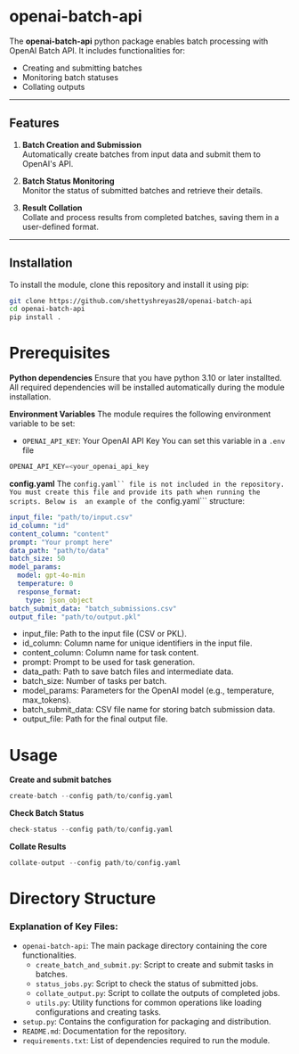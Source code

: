 # openai-batch-api

The **openai-batch-api** python package enables batch processing with OpenAI Batch API. It includes functionalities for:
- Creating and submitting batches
- Monitoring batch statuses
- Collating outputs

---

## Features

1. **Batch Creation and Submission**  
   Automatically create batches from input data and submit them to OpenAI's API.
   
2. **Batch Status Monitoring**  
   Monitor the status of submitted batches and retrieve their details.

3. **Result Collation**  
   Collate and process results from completed batches, saving them in a user-defined format.

---

## Installation

To install the module, clone this repository and install it using pip:

```bash
git clone https://github.com/shettyshreyas28/openai-batch-api
cd openai-batch-api
pip install .
```

# Prerequisites
**Python dependencies**
Ensure that you have python 3.10 or later installted. All required dependencies will be installed automatically during the module installation.

**Environment Variables**
The module requires the following environment variable to be set:
* ```OPENAI_API_KEY```: Your OpenAI API Key
You can set this variable in a ```.env``` file
```python
OPENAI_API_KEY=<your_openai_api_key
```

**config.yaml**
The ```config.yaml`` file is not included in the repository. You must create this file and provide its path when running the scripts. Below is 
an example of the ```config.yaml``` structure:
```yaml
input_file: "path/to/input.csv"
id_column: "id"
content_column: "content"
prompt: "Your prompt here"
data_path: "path/to/data"
batch_size: 50
model_params:
  model: gpt-4o-min
  temperature: 0
  response_format:
    type: json_object
batch_submit_data: "batch_submissions.csv"
output_file: "path/to/output.pkl"
```
* input_file: Path to the input file (CSV or PKL).
* id_column: Column name for unique identifiers in the input file.
* content_column: Column name for task content.
* prompt: Prompt to be used for task generation.
* data_path: Path to save batch files and intermediate data.
* batch_size: Number of tasks per batch.
* model_params: Parameters for the OpenAI model (e.g., temperature, max_tokens).
* batch_submit_data: CSV file name for storing batch submission data.
* output_file: Path for the final output file.

# Usage

**Create and submit batches**
```python
create-batch --config path/to/config.yaml
```

**Check Batch Status**
```python
check-status --config path/to/config.yaml
```

**Collate Results**
```python
collate-output --config path/to/config.yaml
```

# Directory Structure

### Explanation of Key Files:
- `openai-batch-api`: The main package directory containing the core functionalities.
  - `create_batch_and_submit.py`: Script to create and submit tasks in batches.
  - `status_jobs.py`: Script to check the status of submitted jobs.
  - `collate_output.py`: Script to collate the outputs of completed jobs.
  - `utils.py`: Utility functions for common operations like loading configurations and creating tasks.
- `setup.py`: Contains the configuration for packaging and distribution.
- `README.md`: Documentation for the repository.
- `requirements.txt`: List of dependencies required to run the module.

